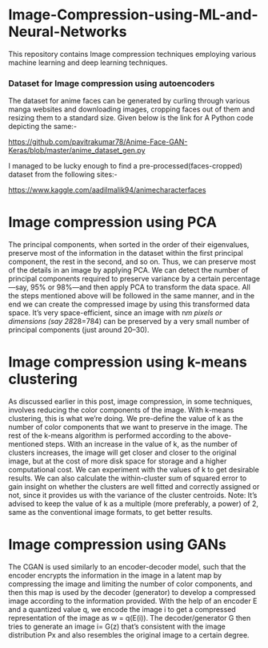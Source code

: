 # Image-Compression-using-ML-and-Neural-Networks
This repository contains Image compression techniques employing various machine learning and deep learning techniques.
### Dataset for Image compression using autoencoders
The dataset for anime faces can be generated by curling through various manga websites and downloading images, cropping faces out of them and resizing them to a standard size. Given below is the link for A Python code depicting the same:-

https://github.com/pavitrakumar78/Anime-Face-GAN-Keras/blob/master/anime_dataset_gen.py

I managed to be lucky enough to find a pre-processed(faces-cropped) dataset from the following sites:-

https://www.kaggle.com/aadilmalik94/animecharacterfaces

# Image compression using PCA
The principal components, when sorted in the order of their eigenvalues, preserve most of the information in the dataset within the first principal component, the rest in the second, and so on.
Thus, we can preserve most of the details in an image by applying PCA. We can detect the number of principal components required to preserve variance by a certain percentage—say, 95% or 98%—and then apply PCA to transform the data space.
All the steps mentioned above will be followed in the same manner, and in the end we can create the compressed image by using this transformed data space.
It’s very space-efficient, since an image with n*m pixels or dimensions (say 28*28=784) can be preserved by a very small number of principal components (just around 20–30).

# Image compression using k-means clustering
As discussed earlier in this post, image compression, in some techniques, involves reducing the color components of the image. With k-means clustering, this is what we’re doing.
We pre-define the value of k as the number of color components that we want to preserve in the image. The rest of the k-means algorithm is performed according to the above-mentioned steps.
With an increase in the value of k, as the number of clusters increases, the image will get closer and closer to the original image, but at the cost of more disk space for storage and a higher computational cost. We can experiment with the values of k to get desirable results.
We can also calculate the within-cluster sum of squared error to gain insight on whether the clusters are well fitted and correctly assigned or not, since it provides us with the variance of the cluster centroids.
Note: It’s advised to keep the value of k as a multiple (more preferably, a power) of 2, same as the conventional image formats, to get better results.

# Image compression using GANs
The CGAN is used similarly to an encoder-decoder model, such that the encoder encrypts the information in the image in a latent map by compressing the image and limiting the number of color components, and then this map is used by the decoder (generator) to develop a compressed image according to the information provided.
With the help of an encoder E and a quantized value q, we encode the image i to get a compressed representation of the image as w = q(E(i)). The decoder/generator G then tries to generate an image i= G(z) that’s consistent with the image distribution Px and also resembles the original image to a certain degree.


